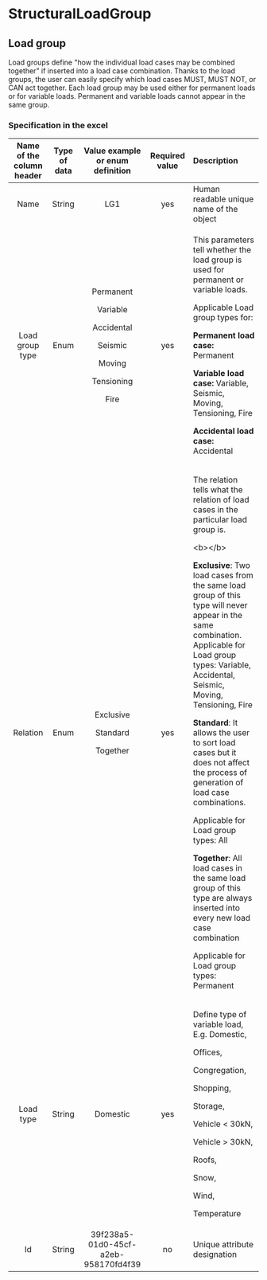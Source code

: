 # StructuralLoadGroup

## Load group

Load groups define "how the individual load cases may be combined together" if inserted into a load case combination. Thanks to the load groups, the user can easily specify which load cases MUST, MUST NOT, or CAN act together. Each load group may be used either for permanent loads or for variable loads. Permanent and variable loads cannot appear in the same group.

### Specification in the excel

<table>
  <thead>
    <tr>
      <th style="text-align:center">Name of the column header</th>
      <th style="text-align:center">Type of data</th>
      <th style="text-align:center">Value example or enum definition</th>
      <th style="text-align:center">Required value</th>
      <th style="text-align:left">Description</th>
    </tr>
  </thead>
  <tbody>
    <tr>
      <td style="text-align:center">Name</td>
      <td style="text-align:center">String</td>
      <td style="text-align:center">LG1</td>
      <td style="text-align:center">yes</td>
      <td style="text-align:left">Human readable unique name of the object</td>
    </tr>
    <tr>
      <td style="text-align:center">Load group type</td>
      <td style="text-align:center">Enum</td>
      <td style="text-align:center">
        <p>Permanent</p>
        <p></p>
        <p>Variable</p>
        <p></p>
        <p>Accidental</p>
        <p></p>
        <p>Seismic</p>
        <p></p>
        <p>Moving</p>
        <p></p>
        <p>Tensioning</p>
        <p></p>
        <p>Fire</p>
      </td>
      <td style="text-align:center">yes</td>
      <td style="text-align:left">
        <p>This parameters tell whether the load group is used for permanent or variable
          loads.</p>
        <p>Applicable Load group types for:</p>
        <p></p>
        <p><b>Permanent load case:</b> Permanent</p>
        <p></p>
        <p><b>Variable load case:</b> Variable, Seismic, Moving, Tensioning, Fire</p>
        <p></p>
        <p><b>Accidental load case:</b> Accidental</p>
      </td>
    </tr>
    <tr>
      <td style="text-align:center">Relation</td>
      <td style="text-align:center">Enum</td>
      <td style="text-align:center">
        <p>Exclusive</p>
        <p></p>
        <p>Standard</p>
        <p></p>
        <p>Together</p>
      </td>
      <td style="text-align:center">yes</td>
      <td style="text-align:left">
        <p>The relation tells what the relation of load cases in the particular load
          group is.</p>
        <p>&lt;b&gt;&lt;/b&gt;</p>
        <p><b>Exclusive</b>: Two load cases from the same load group of this type
          will never appear in the same combination.
          <br />Applicable for Load group types: Variable, Accidental, Seismic, Moving,
          Tensioning, Fire</p>
        <p></p>
        <p><b>Standard</b>: It allows the user to sort load cases but it does not
          affect the process of generation of load case combinations.</p>
        <p>Applicable for Load group types: All</p>
        <p></p>
        <p><b>Together</b>: All load cases in the same load group of this type are
          always inserted into every new load case combination</p>
        <p>Applicable for Load group types: Permanent</p>
      </td>
    </tr>
    <tr>
      <td style="text-align:center">Load type</td>
      <td style="text-align:center">String</td>
      <td style="text-align:center">Domestic</td>
      <td style="text-align:center">yes</td>
      <td style="text-align:left">
        <p>Define type of variable load, E.g. Domestic,</p>
        <p>Offices,</p>
        <p>Congregation,</p>
        <p>Shopping,</p>
        <p>Storage,</p>
        <p>Vehicle &lt; 30kN,</p>
        <p>Vehicle &gt; 30kN,</p>
        <p>Roofs,</p>
        <p>Snow,</p>
        <p>Wind,</p>
        <p>Temperature</p>
      </td>
    </tr>
    <tr>
      <td style="text-align:center">Id</td>
      <td style="text-align:center">String</td>
      <td style="text-align:center">39f238a5-01d0-45cf-a2eb-958170fd4f39</td>
      <td style="text-align:center">no</td>
      <td style="text-align:left">Unique attribute designation</td>
    </tr>
  </tbody>
</table>

